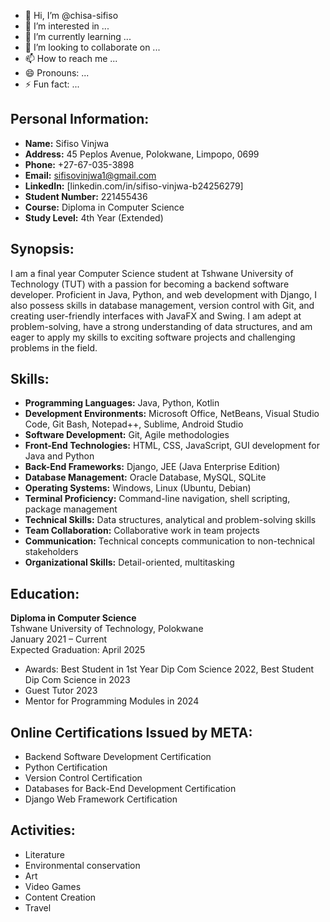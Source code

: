 - 👋 Hi, I’m @chisa-sifiso
- 👀 I’m interested in ...
- 🌱 I’m currently learning ...
- 💞️ I’m looking to collaborate on ...
- 📫 How to reach me ...
- 😄 Pronouns: ...
- ⚡ Fun fact: ...

<!---
chisa-sifiso/chisa-sifiso is a ✨ special ✨ repository because its `README.md` (this file) appears on your GitHub profile.
You can click the Preview link to take a look at your changes.
--->
## Personal Information:
- **Name:** Sifiso Vinjwa
- **Address:** 45 Peplos Avenue, Polokwane, Limpopo, 0699
- **Phone:** +27-67-035-3898
- **Email:** sifisovinjwa1@gmail.com
- **LinkedIn:** [linkedin.com/in/sifiso-vinjwa-b24256279]
- **Student Number:** 221455436
- **Course:** Diploma in Computer Science
- **Study Level:** 4th Year (Extended)

## Synopsis:
I am a final year Computer Science student at Tshwane University of Technology (TUT) with a passion for becoming a backend software developer. Proficient in Java, Python, and web development with Django, I also possess skills in database management, version control with Git, and creating user-friendly interfaces with JavaFX and Swing. I am adept at problem-solving, have a strong understanding of data structures, and am eager to apply my skills to exciting software projects and challenging problems in the field.

## Skills:
- **Programming Languages:** Java, Python, Kotlin
- **Development Environments:** Microsoft Office, NetBeans, Visual Studio Code, Git Bash, Notepad++, Sublime, Android Studio
- **Software Development:** Git, Agile methodologies
- **Front-End Technologies:** HTML, CSS, JavaScript, GUI development for Java and Python
- **Back-End Frameworks:** Django, JEE (Java Enterprise Edition)
- **Database Management:** Oracle Database, MySQL, SQLite
- **Operating Systems:** Windows, Linux (Ubuntu, Debian)
- **Terminal Proficiency:** Command-line navigation, shell scripting, package management
- **Technical Skills:** Data structures, analytical and problem-solving skills
- **Team Collaboration:** Collaborative work in team projects
- **Communication:** Technical concepts communication to non-technical stakeholders
- **Organizational Skills:** Detail-oriented, multitasking

## Education:
**Diploma in Computer Science**  
Tshwane University of Technology, Polokwane  
January 2021 – Current  
Expected Graduation: April 2025  
- Awards: Best Student in 1st Year Dip Com Science 2022, Best Student Dip Com Science in 2023
- Guest Tutor 2023
- Mentor for Programming Modules in 2024

## Online Certifications Issued by META:
- Backend Software Development Certification
- Python Certification
- Version Control Certification
- Databases for Back-End Development Certification
- Django Web Framework Certification

## Activities:
- Literature
- Environmental conservation
- Art
- Video Games
- Content Creation
- Travel
